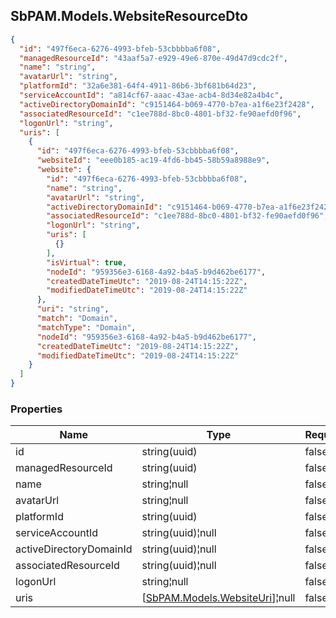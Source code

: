 
<h2 id="tocS_SbPAM.Models.WebsiteResourceDto">SbPAM.Models.WebsiteResourceDto</h2>

<a id="schemasbpam.models.websiteresourcedto"></a>
<a id="schema_SbPAM.Models.WebsiteResourceDto"></a>
<a id="tocSsbpam.models.websiteresourcedto"></a>
<a id="tocssbpam.models.websiteresourcedto"></a>

```json
{
  "id": "497f6eca-6276-4993-bfeb-53cbbbba6f08",
  "managedResourceId": "43aaf5a7-e929-49e6-870e-49d47d9cdc2f",
  "name": "string",
  "avatarUrl": "string",
  "platformId": "32a6e381-64f4-4911-86b6-3bf681b64d23",
  "serviceAccountId": "a814cf67-aaac-43ae-acb4-8d34e82a4b4c",
  "activeDirectoryDomainId": "c9151464-b069-4770-b7ea-a1f6e23f2428",
  "associatedResourceId": "c1ee788d-8bc0-4801-bf32-fe90aefd0f96",
  "logonUrl": "string",
  "uris": [
    {
      "id": "497f6eca-6276-4993-bfeb-53cbbbba6f08",
      "websiteId": "eee0b185-ac19-4fd6-bb45-58b59a8988e9",
      "website": {
        "id": "497f6eca-6276-4993-bfeb-53cbbbba6f08",
        "name": "string",
        "avatarUrl": "string",
        "activeDirectoryDomainId": "c9151464-b069-4770-b7ea-a1f6e23f2428",
        "associatedResourceId": "c1ee788d-8bc0-4801-bf32-fe90aefd0f96",
        "logonUrl": "string",
        "uris": [
          {}
        ],
        "isVirtual": true,
        "nodeId": "959356e3-6168-4a92-b4a5-b9d462be6177",
        "createdDateTimeUtc": "2019-08-24T14:15:22Z",
        "modifiedDateTimeUtc": "2019-08-24T14:15:22Z"
      },
      "uri": "string",
      "match": "Domain",
      "matchType": "Domain",
      "nodeId": "959356e3-6168-4a92-b4a5-b9d462be6177",
      "createdDateTimeUtc": "2019-08-24T14:15:22Z",
      "modifiedDateTimeUtc": "2019-08-24T14:15:22Z"
    }
  ]
}

```

### Properties

|Name|Type|Required|Restrictions|Description|
|---|---|---|---|---|
|id|string(uuid)|false|none|none|
|managedResourceId|string(uuid)|false|none|none|
|name|string¦null|false|none|none|
|avatarUrl|string¦null|false|none|none|
|platformId|string(uuid)|false|none|none|
|serviceAccountId|string(uuid)¦null|false|none|none|
|activeDirectoryDomainId|string(uuid)¦null|false|none|none|
|associatedResourceId|string(uuid)¦null|false|none|none|
|logonUrl|string¦null|false|none|none|
|uris|[[SbPAM.Models.WebsiteUri](#schemasbpam.models.websiteuri)]¦null|false|none|none|


